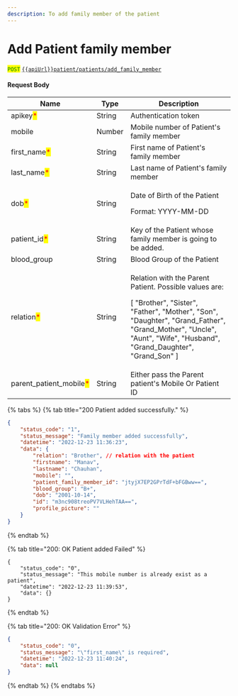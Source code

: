 ```yaml
---
description: To add family member of the patient
---
```


# Add Patient family member

<mark style="color:green;">`POST`</mark> [`{{apiUrl}}patient/patients/add_family_member`](https://api.evitalrx.in/v1/patient/patients/add_family_member)

#### Request Body

| Name                                                      | Type   | Description                                                                                                                                                                                                                                   |
| --------------------------------------------------------- | ------ | --------------------------------------------------------------------------------------------------------------------------------------------------------------------------------------------------------------------------------------------- |
| apikey<mark style="color:red;">\*</mark>                  | String | Authentication token                                                                                                                                                                                                                          |
| mobile                                                    | Number | Mobile number of Patient's family member                                                                                                                                                                                                      |
| first\_name<mark style="color:red;">\*</mark>             | String | First name of Patient's family member                                                                                                                                                                                                         |
| last\_name<mark style="color:red;">\*</mark>              | String | Last name of Patient's family member                                                                                                                                                                                                          |
| dob<mark style="color:red;">\*</mark>                     | String | <p>Date of Birth of the Patient</p><p>Format: YYYY-MM-DD</p>                                                                                                                                                                                  |
| patient\_id<mark style="color:red;">\*</mark>             | String | Key of the Patient whose family member is going to be added.                                                                                                                                                                                  |
| blood\_group                                              | String | Blood Group of the Patient                                                                                                                                                                                                                    |
| relation<mark style="color:red;">\*</mark>                | String | <p>Relation with the Parent Patient. Possible values are: </p><p>[ "Brother", "Sister", "Father", "Mother", "Son", "Daughter", "Grand_Father", "Grand_Mother", "Uncle", "Aunt", "Wife", "Husband", "Grand_Daughter", "Grand_Son" ]</p><p></p> |
| parent\_patient\_mobile<mark style="color:red;">\*</mark> | String | Either pass the Parent patient's Mobile Or Patient ID                                                                                                                                                                                         |

{% tabs %}
{% tab title="200 Patient added successfully." %}
```json
{
    "status_code": "1",
    "status_message": "Family member added successfully",
    "datetime": "2022-12-23 11:36:23",
    "data": {
        "relation": "Brother", // relation with the patient
        "firstname": "Manav",
        "lastname": "Chauhan",
        "mobile": "",
        "patient_family_member_id": "jtyjX7EP2GPrTdF+bFGBww==",
        "blood_group": "B+",
        "dob": "2001-10-14",
        "id": "m3nc908treoPV7VLHehTAA==",
        "profile_picture": ""
    }
}
```
{% endtab %}

{% tab title="200: OK Patient added Failed" %}
```
{
    "status_code": "0",
    "status_message": "This mobile number is already exist as a patient",
    "datetime": "2022-12-23 11:39:53",
    "data": {}
}
```
{% endtab %}

{% tab title="200: OK Validation Error" %}
```json
{
    "status_code": "0",
    "status_message": "\"first_name\" is required",
    "datetime": "2022-12-23 11:40:24",
    "data": null
}
```
{% endtab %}
{% endtabs %}

